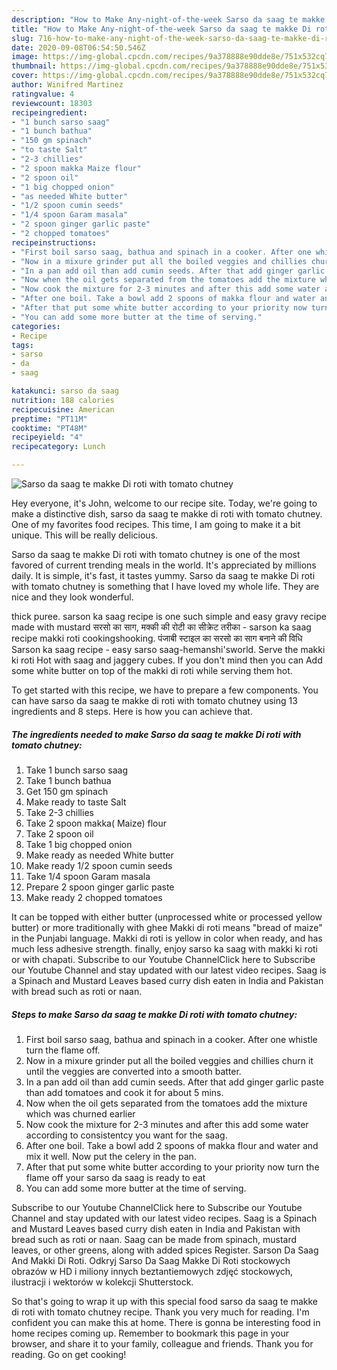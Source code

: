 ```yaml
---
description: "How to Make Any-night-of-the-week Sarso da saag te makke Di roti with tomato chutney"
title: "How to Make Any-night-of-the-week Sarso da saag te makke Di roti with tomato chutney"
slug: 716-how-to-make-any-night-of-the-week-sarso-da-saag-te-makke-di-roti-with-tomato-chutney
date: 2020-09-08T06:54:50.546Z
image: https://img-global.cpcdn.com/recipes/9a378888e90dde8e/751x532cq70/sarso-da-saag-te-makke-di-roti-with-tomato-chutney-recipe-main-photo.jpg
thumbnail: https://img-global.cpcdn.com/recipes/9a378888e90dde8e/751x532cq70/sarso-da-saag-te-makke-di-roti-with-tomato-chutney-recipe-main-photo.jpg
cover: https://img-global.cpcdn.com/recipes/9a378888e90dde8e/751x532cq70/sarso-da-saag-te-makke-di-roti-with-tomato-chutney-recipe-main-photo.jpg
author: Winifred Martinez
ratingvalue: 4
reviewcount: 18303
recipeingredient:
- "1 bunch sarso saag"
- "1 bunch bathua"
- "150 gm spinach"
- "to taste Salt"
- "2-3 chillies"
- "2 spoon makka Maize flour"
- "2 spoon oil"
- "1 big chopped onion"
- "as needed White butter"
- "1/2 spoon cumin seeds"
- "1/4 spoon Garam masala"
- "2 spoon ginger garlic paste"
- "2 chopped tomatoes"
recipeinstructions:
- "First boil sarso saag, bathua and spinach in a cooker. After one whistle turn the flame off."
- "Now in a mixure grinder put all the boiled veggies and chillies churn it until the veggies are converted into a smooth batter."
- "In a pan add oil than add cumin seeds. After that add ginger garlic paste than add tomatoes and cook it for about 5 mins."
- "Now when the oil gets separated from the tomatoes add the mixture which was churned earlier"
- "Now cook the mixture for 2-3 minutes and after this add some water according to consistentcy you want for the saag."
- "After one boil. Take a bowl add 2 spoons of makka flour and water and mix it well. Now put the celery in the pan."
- "After that put some white butter according to your priority now turn the flame off your sarso da saag is ready to eat"
- "You can add some more butter at the time of serving."
categories:
- Recipe
tags:
- sarso
- da
- saag

katakunci: sarso da saag 
nutrition: 188 calories
recipecuisine: American
preptime: "PT11M"
cooktime: "PT48M"
recipeyield: "4"
recipecategory: Lunch

---
```



![Sarso da saag te makke Di roti with tomato chutney](https://img-global.cpcdn.com/recipes/9a378888e90dde8e/751x532cq70/sarso-da-saag-te-makke-di-roti-with-tomato-chutney-recipe-main-photo.jpg)

Hey everyone, it's John, welcome to our recipe site. Today, we're going to make a distinctive dish, sarso da saag te makke di roti with tomato chutney. One of my favorites food recipes. This time, I am going to make it a bit unique. This will be really delicious.

Sarso da saag te makke Di roti with tomato chutney is one of the most favored of current trending meals in the world. It's appreciated by millions daily. It is simple, it's fast, it tastes yummy. Sarso da saag te makke Di roti with tomato chutney is something that I have loved my whole life. They are nice and they look wonderful.

thick puree. sarson ka saag recipe is one such simple and easy gravy recipe made with mustard सरसो का साग, मक्की की रोटी का सीक्रेट तरीका - sarson ka saag recipe makki roti cookingshooking. पंजाबी स्टाइल का सरसो का साग बनाने की विधि Sarson ka saag recipe - easy sarso saag-hemanshi&#39;sworld. Serve the makki ki roti Hot with saag and jaggery cubes. If you don&#39;t mind then you can Add some white butter on top of the makki di roti while serving them hot.


To get started with this recipe, we have to prepare a few components. You can have sarso da saag te makke di roti with tomato chutney using 13 ingredients and 8 steps. Here is how you can achieve that.

<!--inarticleads1-->

##### The ingredients needed to make Sarso da saag te makke Di roti with tomato chutney:

1. Take 1 bunch sarso saag
1. Take 1 bunch bathua
1. Get 150 gm spinach
1. Make ready to taste Salt
1. Take 2-3 chillies
1. Take 2 spoon makka( Maize) flour
1. Take 2 spoon oil
1. Take 1 big chopped onion
1. Make ready as needed White butter
1. Make ready 1/2 spoon cumin seeds
1. Take 1/4 spoon Garam masala
1. Prepare 2 spoon ginger garlic paste
1. Make ready 2 chopped tomatoes


It can be topped with either butter (unprocessed white or processed yellow butter) or more traditionally with ghee Makki di roti means &#34;bread of maize&#34; in the Punjabi language. Makki di roti is yellow in color when ready, and has much less adhesive strength. finally, enjoy sarso ka saag with makki ki roti or with chapati. Subscribe to our Youtube ChannelClick here to Subscribe our Youtube Channel and stay updated with our latest video recipes. Saag is a Spinach and Mustard Leaves based curry dish eaten in India and Pakistan with bread such as roti or naan. 

<!--inarticleads2-->

##### Steps to make Sarso da saag te makke Di roti with tomato chutney:

1. First boil sarso saag, bathua and spinach in a cooker. After one whistle turn the flame off.
1. Now in a mixure grinder put all the boiled veggies and chillies churn it until the veggies are converted into a smooth batter.
1. In a pan add oil than add cumin seeds. After that add ginger garlic paste than add tomatoes and cook it for about 5 mins.
1. Now when the oil gets separated from the tomatoes add the mixture which was churned earlier
1. Now cook the mixture for 2-3 minutes and after this add some water according to consistentcy you want for the saag.
1. After one boil. Take a bowl add 2 spoons of makka flour and water and mix it well. Now put the celery in the pan.
1. After that put some white butter according to your priority now turn the flame off your sarso da saag is ready to eat
1. You can add some more butter at the time of serving.


Subscribe to our Youtube ChannelClick here to Subscribe our Youtube Channel and stay updated with our latest video recipes. Saag is a Spinach and Mustard Leaves based curry dish eaten in India and Pakistan with bread such as roti or naan. Saag can be made from spinach, mustard leaves, or other greens, along with added spices Register. Sarson Da Saag And Makki Di Roti. Odkryj Sarso Da Saag Makke Di Roti stockowych obrazów w HD i miliony innych beztantiemowych zdjęć stockowych, ilustracji i wektorów w kolekcji Shutterstock. 

So that's going to wrap it up with this special food sarso da saag te makke di roti with tomato chutney recipe. Thank you very much for reading. I'm confident you can make this at home. There is gonna be interesting food in home recipes coming up. Remember to bookmark this page in your browser, and share it to your family, colleague and friends. Thank you for reading. Go on get cooking!
